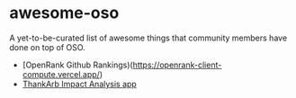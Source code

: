 # awesome-oso

A yet-to-be-curated list of awesome things that community members have done on top of OSO. 

- [OpenRank Github Rankings)(https://openrank-client-compute.vercel.app/)
- [ThankArb Impact Analysis app](https://thank-arb-analysis.streamlit.app/)
